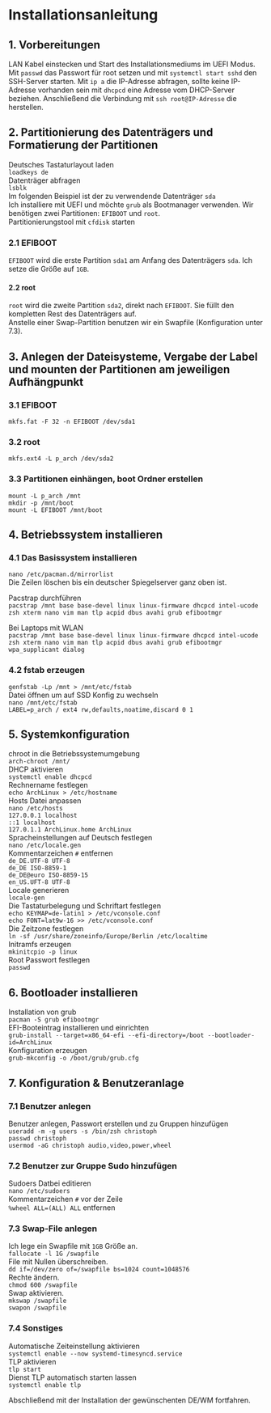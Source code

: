 # Installationsanleitung

## 1. Vorbereitungen

LAN Kabel einstecken und Start des Installationsmediums im UEFI Modus.
Mit ```passwd``` das Passwort für root setzen und mit ```systemctl start sshd``` den SSH-Server starten. Mit ```ip a``` die IP-Adresse abfragen, sollte keine IP-Adresse vorhanden sein mit ```dhcpcd``` eine Adresse vom DHCP-Server beziehen. Anschließend die Verbindung mit ```ssh root@IP-Adresse``` die herstellen.

## 2. Partitionierung des Datenträgers und Formatierung der Partitionen

Deutsches Tastaturlayout laden  
```loadkeys de```  
Datenträger abfragen  
```lsblk```  
Im folgenden Beispiel ist der zu verwendende Datenträger ```sda```  
Ich installiere mit UEFI und möchte ```grub``` als Bootmanager verwenden. Wir benötigen zwei Partitionen: ```EFIBOOT``` und ```root```.  
Partitionierungstool mit ```cfdisk``` starten

### 2.1 EFIBOOT

```EFIBOOT``` wird die erste Partition ```sda1``` am Anfang des Datenträgers ```sda```. Ich setze die Größe auf ```1GB```.

#### 2.2 root

```root``` wird die zweite Partition ```sda2```, direkt nach ```EFIBOOT```. Sie füllt den kompletten Rest des Datenträgers auf.  
Anstelle einer Swap-Partition benutzen wir ein Swapfile (Konfiguration unter 7.3).  

## 3. Anlegen der Dateisysteme, Vergabe der Label und mounten der Partitionen am jeweiligen Aufhängpunkt

### 3.1 EFIBOOT

```mkfs.fat -F 32 -n EFIBOOT /dev/sda1```

### 3.2 root

```mkfs.ext4 -L p_arch /dev/sda2```

### 3.3 Partitionen einhängen, boot Ordner erstellen

```mount -L p_arch /mnt```  
```mkdir -p /mnt/boot```  
```mount -L EFIBOOT /mnt/boot```  

## 4. Betriebssystem installieren

### 4.1 Das Basissystem installieren

```nano /etc/pacman.d/mirrorlist```  
Die Zeilen löschen bis ein deutscher Spiegelserver ganz oben ist.  

Pacstrap durchführen  
```pacstrap /mnt base base-devel linux linux-firmware dhcpcd intel-ucode zsh xterm nano vim man tlp acpid dbus avahi grub efibootmgr```  

Bei Laptops mit WLAN  
```pacstrap /mnt base base-devel linux linux-firmware dhcpcd intel-ucode zsh xterm nano vim man tlp acpid dbus avahi grub efibootmgr wpa_supplicant dialog```  

### 4.2 fstab erzeugen

```genfstab -Lp /mnt > /mnt/etc/fstab```  
Datei öffnen um auf SSD Konfig zu wechseln  
```nano /mnt/etc/fstab```  
```LABEL=p_arch / ext4 rw,defaults,noatime,discard 0 1```  

## 5. Systemkonfiguration

chroot in die Betriebssystemumgebung  
```arch-chroot /mnt/```  
DHCP aktivieren  
```systemctl enable dhcpcd```  
Rechnername festlegen  
```echo ArchLinux > /etc/hostname```  
Hosts Datei anpassen  
```nano /etc/hosts```  
```127.0.0.1 localhost```  
```::1 localhost```  
```127.0.1.1 ArchLinux.home ArchLinux```  
Spracheinstellungen auf Deutsch festlegen  
```nano /etc/locale.gen```  
Kommentarzeichen ```#``` entfernen  
```de_DE.UTF-8 UTF-8```  
```de_DE ISO-8859-1```  
```de_DE@euro ISO-8859-15```  
```en_US.UFT-8 UTF-8```  
Locale generieren  
```locale-gen```  
Die Tastaturbelegung und Schriftart festlegen  
```echo KEYMAP=de-latin1 > /etc/vconsole.conf```  
```echo FONT=lat9w-16 >> /etc/vconsole.conf```  
Die Zeitzone festlegen  
```ln -sf /usr/share/zoneinfo/Europe/Berlin /etc/localtime```  
Initramfs erzeugen  
```mkinitcpio -p linux```  
Root Passwort festlegen  
```passwd```

## 6. Bootloader installieren

Installation von grub  
```pacman -S grub efibootmgr```  
EFI-Booteintrag installieren und einrichten  
```grub-install --target=x86_64-efi --efi-directory=/boot --bootloader-id=ArchLinux```  
Konfiguration erzeugen  
```grub-mkconfig -o /boot/grub/grub.cfg```  

## 7. Konfiguration & Benutzeranlage

### 7.1 Benutzer anlegen

Benutzer anlegen, Passwort erstellen und zu Gruppen hinzufügen  
```useradd -m -g users -s /bin/zsh christoph```  
```passwd christoph```  
```usermod -aG christoph audio,video,power,wheel```  

### 7.2 Benutzer zur Gruppe Sudo hinzufügen

Sudoers Datbei editieren  
```nano /etc/sudoers```  
Kommentarzeichen ```#``` vor der Zeile  
```%wheel ALL=(ALL) ALL``` entfernen

### 7.3 Swap-File anlegen

Ich lege ein Swapfile mit ```1GB``` Größe an.  
```fallocate -l 1G /swapfile```  
File mit Nullen überschreiben.  
```dd if=/dev/zero of=/swapfile bs=1024 count=1048576```  
Rechte ändern.  
```chmod 600 /swapfile```  
Swap aktivieren.  
```mkswap /swapfile```  
```swapon /swapfile```  

### 7.4 Sonstiges

Automatische Zeiteinstellung aktivieren  
```systemctl enable --now systemd-timesyncd.service```  
TLP aktivieren  
```tlp start```  
Dienst TLP automatisch starten lassen  
```systemctl enable tlp```  

Abschließend mit der Installation der gewünschenten DE/WM fortfahren.
